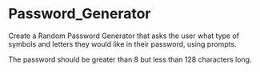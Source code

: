 # Password_Generator
Create a Random Password Generator that asks the user what type of symbols and letters they would like in their password, using prompts. 

The password should be greater than 8 but less than 128 characters long.
